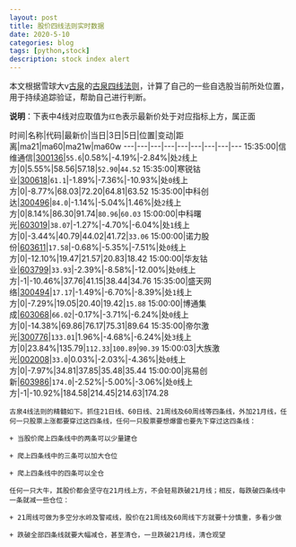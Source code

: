 ```yaml
---
layout: post
title: 股价四线法则实时数据
date: 2020-5-10
categories: blog
tags: [python,stock]
description: stock index alert
---
```



本文根据雪球大v[古泉](https://xueqiu.com/u/7148646888)的[古泉四线法则](https://xueqiu.com/7148646888/130498192)，计算了自己的一些自选股当前所处位置，用于持续追踪验证，帮助自己进行判断。

**说明**：下表中4线对应取值为`红色`表示最新价处于对应指标上方，属正面

时间|名称|代码|最新价|当日|3日|5日|位置|变动|距离|ma21|ma60|ma21w|ma60w
---|---|---|---|---|---|---|---|---
15:35:00|信维通信|[300136](https://xueqiu.com/S/SZ300136)|`55.6`|0.58%|-4.19%|-2.84%|处`2`线上方|0|5.55%|58.56|57.18|`52.90`|`44.52`
15:35:00|寒锐钴业|[300618](https://xueqiu.com/S/SZ300618)|`61.1`|-1.89%|-7.36%|-10.93%|处`0`线上方|0|-8.77%|68.03|72.20|64.81|63.52
15:35:00|中科创达|[300496](https://xueqiu.com/S/SZ300496)|`84.0`|-1.14%|-5.04%|1.46%|处`2`线上方|0|8.14%|86.30|91.74|`80.96`|`60.03`
15:00:00|中科曙光|[603019](https://xueqiu.com/S/SH603019)|`38.07`|-1.27%|-4.70%|-6.04%|处`1`线上方|0|-3.44%|40.79|44.02|41.72|`33.06`
15:00:00|诺力股份|[603611](https://xueqiu.com/S/SH603611)|`17.58`|-0.68%|-5.35%|-7.51%|处`0`线上方|0|-12.10%|19.47|21.57|20.83|18.42
15:00:00|华友钴业|[603799](https://xueqiu.com/S/SH603799)|`33.93`|-2.39%|-8.58%|-12.00%|处`0`线上方|-1|-10.46%|37.76|41.15|38.44|34.76
15:35:00|盛天网络|[300494](https://xueqiu.com/S/SZ300494)|`17.17`|-1.49%|-6.70%|-8.39%|处`1`线上方|0|-7.29%|19.05|20.40|19.42|`15.88`
15:00:00|博通集成|[603068](https://xueqiu.com/S/SH603068)|`66.02`|-0.17%|-3.71%|-6.24%|处`0`线上方|0|-14.38%|69.86|76.17|75.31|89.64
15:35:00|帝尔激光|[300776](https://xueqiu.com/S/SZ300776)|`133.01`|1.96%|-4.68%|-6.24%|处`3`线上方|0|23.84%|135.79|`112.33`|`100.89`|`90.39`
15:00:03|大族激光|[002008](https://xueqiu.com/S/SZ002008)|`33.0`|0.03%|-2.03%|-4.36%|处`0`线上方|0|-7.97%|34.81|37.85|35.48|35.44
15:00:00|兆易创新|[603986](https://xueqiu.com/S/SH603986)|`174.0`|-2.52%|-5.00%|-3.06%|处`0`线上方|-1|-10.92%|184.58|214.45|214.63|174.28

```
古泉4线法则的精髓如下。抓住21日线、60日线、21周线及60周线等四条线，外加21月线，任何一只股票上涨都要穿过这四条线，任何一只股票要想爆雷也要先下穿过这四条线：

+ 当股价爬上四条线中的两条可以少量建仓

+ 爬上四条线中的三条可以加大仓位

+ 爬上四条线中的四条可以全仓

任何一只大牛，其股价都会坚守在21月线上方，不会轻易跌破21月线；相反，每跌破四条线中一条就减一些仓位：

+ 21周线可做为多空分水岭及警戒线，股价在21周线及60周线下方就要十分慎重，多看少做

+ 跌破全部四条线就要大幅减仓，甚至清仓，一旦跌破21月线，清仓观望
```